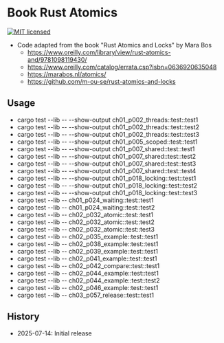 # Book Rust Atomics

[![MIT licensed][mit-badge]][mit-url]

[mit-badge]: https://img.shields.io/badge/license-MIT-blue.svg
[mit-url]: https://github.com/david-wallace-croft/book-rust-atomics/blob/main/LICENSE.txt

- Code adapted from the book "Rust Atomics and Locks" by Mara Bos
  - https://www.oreilly.com/library/view/rust-atomics-and/9781098119430/
  - https://www.oreilly.com/catalog/errata.csp?isbn=0636920635048
  - https://marabos.nl/atomics/
  - https://github.com/m-ou-se/rust-atomics-and-locks

## Usage

- cargo test --lib -- --show-output ch01_p002_threads::test::test1
- cargo test --lib -- --show-output ch01_p002_threads::test::test2
- cargo test --lib -- --show-output ch01_p002_threads::test::test3
- cargo test --lib -- --show-output ch01_p005_scoped::test::test1
- cargo test --lib -- --show-output ch01_p007_shared::test::test1
- cargo test --lib -- --show-output ch01_p007_shared::test::test2
- cargo test --lib -- --show-output ch01_p007_shared::test::test3
- cargo test --lib -- --show-output ch01_p007_shared::test::test4
- cargo test --lib -- --show-output ch01_p018_locking::test::test1
- cargo test --lib -- --show-output ch01_p018_locking::test::test2
- cargo test --lib -- --show-output ch01_p018_locking::test::test3
- cargo test --lib -- ch01_p024_waiting::test::test1
- cargo test --lib -- ch01_p024_waiting::test::test2
- cargo test --lib -- ch02_p032_atomic::test::test1
- cargo test --lib -- ch02_p032_atomic::test::test2
- cargo test --lib -- ch02_p032_atomic::test::test3
- cargo test --lib -- ch02_p035_example::test::test1
- cargo test --lib -- ch02_p038_example::test::test1
- cargo test --lib -- ch02_p039_example::test::test1
- cargo test --lib -- ch02_p041_example::test::test1
- cargo test --lib -- ch02_p042_compare::test::test1
- cargo test --lib -- ch02_p044_example::test::test1
- cargo test --lib -- ch02_p044_example::test::test2
- cargo test --lib -- ch02_p046_example::test::test1
- cargo test --lib -- ch03_p057_release::test::test1

## History

- 2025-07-14: Initial release
